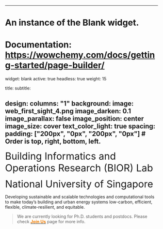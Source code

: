 
---
# An instance of the Blank widget.
# Documentation: https://wowchemy.com/docs/getting-started/page-builder/
widget: blank
active: true
headless: true
weight: 15

title: 
subtitle:

design:
  columns: "1"
  background:
    image: web_first_sight_4.png
    image_darken: 0.1
    image_parallax: false
    image_position: center
    image_size: cover
    text_color_light: true
  spacing:
    padding: ["200px", "0px", "200px", "0px"]   # Order is top, right, bottom, left.
---

<font size="6">Building Informatics and Operations Research (BIOR) Lab</font>

<font size="6">National University of Singapore</font>

Developing sustainable and scalable technologies and computational tools to make today’s building and urban energy systems low-carbon, efficient, flexible, climate-resilient, and equitable. 

>We are currently looking for Ph.D. students and postdocs. Please check [<span style="color:#EF7C00">**Join Us**</span>](https://maomaohu.net/join/) page for more info.